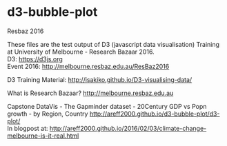 # d3-bubble-plot
Resbaz 2016

These files are the test output of D3 (javascript data visualisation) Training at University of Melbourne - Research Bazaar 2016.<br>
D3: https://d3js.org <br>
Event 2016: http://melbourne.resbaz.edu.au/ResBaz2016

D3 Training Material: 
http://isakiko.github.io/D3-visualising-data/

What is Research Bazaar? 
http://melbourne.resbaz.edu.au

Capstone DataVis - The Gapminder dataset - 20Century GDP vs Popn growth - by Region, Country
http://areff2000.github.io/d3-bubble-plot/d3-plot/ <br>
In blogpost at: http://areff2000.github.io/2016/02/03/climate-change-melbourne-is-it-real.html
